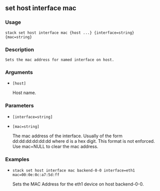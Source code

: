 ## set host interface mac

### Usage

`stack set host interface mac {host ...} {interface=string} {mac=string}`

### Description


	Sets the mac address for named interface on host.

	

### Arguments

* `[host]`

   Host name.


### Parameters
* `[interface=string]`
* `[mac=string]`

   The mac address of the interface. Usually of the form dd:dd:dd:dd:dd:dd
	where d is a hex digit. This format is not enforced. Use mac=NULL to
	clear the mac address.

### Examples

* `stack set host interface mac backend-0-0 interface=eth1 mac=00:0e:0c:a7:5d:ff`

   Sets the MAC Address for the eth1 device on host backend-0-0.



